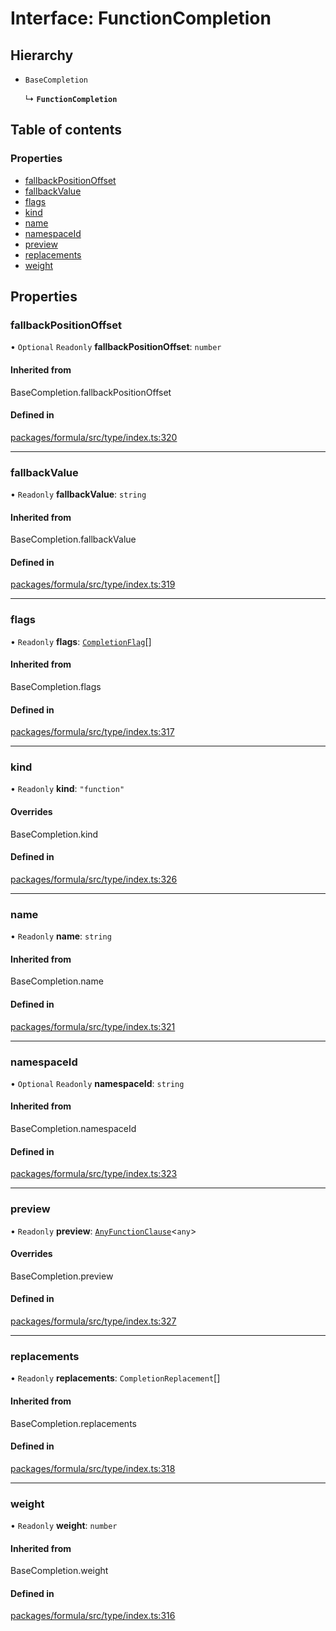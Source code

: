 # Interface: FunctionCompletion

## Hierarchy

- `BaseCompletion`

  ↳ **`FunctionCompletion`**

## Table of contents

### Properties

- [fallbackPositionOffset](FunctionCompletion.md#fallbackpositionoffset)
- [fallbackValue](FunctionCompletion.md#fallbackvalue)
- [flags](FunctionCompletion.md#flags)
- [kind](FunctionCompletion.md#kind)
- [name](FunctionCompletion.md#name)
- [namespaceId](FunctionCompletion.md#namespaceid)
- [preview](FunctionCompletion.md#preview)
- [replacements](FunctionCompletion.md#replacements)
- [weight](FunctionCompletion.md#weight)

## Properties

### <a id="fallbackpositionoffset" name="fallbackpositionoffset"></a> fallbackPositionOffset

• `Optional` `Readonly` **fallbackPositionOffset**: `number`

#### Inherited from

BaseCompletion.fallbackPositionOffset

#### Defined in

[packages/formula/src/type/index.ts:320](https://github.com/mashpod/mashcard/blob/main/packages/formula/src/type/index.ts#L320)

---

### <a id="fallbackvalue" name="fallbackvalue"></a> fallbackValue

• `Readonly` **fallbackValue**: `string`

#### Inherited from

BaseCompletion.fallbackValue

#### Defined in

[packages/formula/src/type/index.ts:319](https://github.com/mashpod/mashcard/blob/main/packages/formula/src/type/index.ts#L319)

---

### <a id="flags" name="flags"></a> flags

• `Readonly` **flags**: [`CompletionFlag`](../README.md#completionflag)[]

#### Inherited from

BaseCompletion.flags

#### Defined in

[packages/formula/src/type/index.ts:317](https://github.com/mashpod/mashcard/blob/main/packages/formula/src/type/index.ts#L317)

---

### <a id="kind" name="kind"></a> kind

• `Readonly` **kind**: `"function"`

#### Overrides

BaseCompletion.kind

#### Defined in

[packages/formula/src/type/index.ts:326](https://github.com/mashpod/mashcard/blob/main/packages/formula/src/type/index.ts#L326)

---

### <a id="name" name="name"></a> name

• `Readonly` **name**: `string`

#### Inherited from

BaseCompletion.name

#### Defined in

[packages/formula/src/type/index.ts:321](https://github.com/mashpod/mashcard/blob/main/packages/formula/src/type/index.ts#L321)

---

### <a id="namespaceid" name="namespaceid"></a> namespaceId

• `Optional` `Readonly` **namespaceId**: `string`

#### Inherited from

BaseCompletion.namespaceId

#### Defined in

[packages/formula/src/type/index.ts:323](https://github.com/mashpod/mashcard/blob/main/packages/formula/src/type/index.ts#L323)

---

### <a id="preview" name="preview"></a> preview

• `Readonly` **preview**: [`AnyFunctionClause`](AnyFunctionClause.md)<`any`\>

#### Overrides

BaseCompletion.preview

#### Defined in

[packages/formula/src/type/index.ts:327](https://github.com/mashpod/mashcard/blob/main/packages/formula/src/type/index.ts#L327)

---

### <a id="replacements" name="replacements"></a> replacements

• `Readonly` **replacements**: `CompletionReplacement`[]

#### Inherited from

BaseCompletion.replacements

#### Defined in

[packages/formula/src/type/index.ts:318](https://github.com/mashpod/mashcard/blob/main/packages/formula/src/type/index.ts#L318)

---

### <a id="weight" name="weight"></a> weight

• `Readonly` **weight**: `number`

#### Inherited from

BaseCompletion.weight

#### Defined in

[packages/formula/src/type/index.ts:316](https://github.com/mashpod/mashcard/blob/main/packages/formula/src/type/index.ts#L316)
